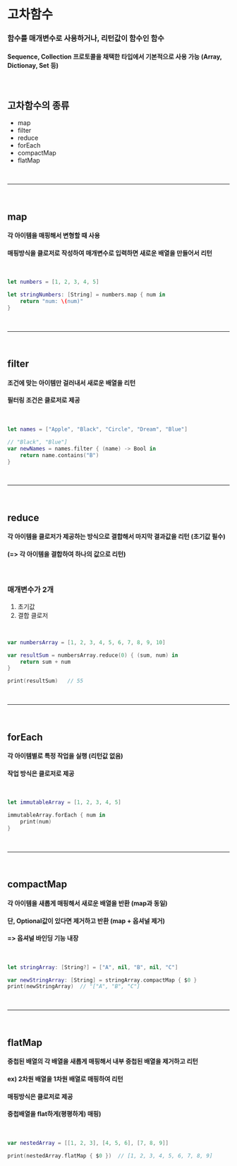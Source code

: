 # 고차함수
### 함수를 매개변수로 사용하거나, 리턴값이 함수인 함수
#### Sequence, Collection 프로토콜을 채택한 타입에서 기본적으로 사용 가능 (Array, Dictionay, Set 등)

<br/>

## 고차함수의 종류
* map
* filter
* reduce
* forEach
* compactMap
* flatMap

<br/>

---

<br/>

## map
#### 각 아이템을 매핑해서 변형할 때 사용
#### 매핑방식을 클로저로 작성하여 매개변수로 입력하면 새로운 배열을 만들어서 리턴

<br/>

```swift
let numbers = [1, 2, 3, 4, 5]

let stringNumbers: [String] = numbers.map { num in
    return "num: \(num)"
}
```

<br/>

---

<br/>

## filter
#### 조건에 맞는 아이템만 걸러내서 새로운 배열을 리턴
#### 필터링 조건은 클로저로 제공

<br/>

```swift
let names = ["Apple", "Black", "Circle", "Dream", "Blue"]

// "Black", "Blue"]
var newNames = names.filter { (name) -> Bool in
    return name.contains("B")
}
```

<br/>

---

<br/>

## reduce
#### 각 아이템을 클로저가 제공하는 방식으로 결합해서 마지막 결과값을 리턴 (초기값 필수)
#### (=> 각 아이템을 결합하여 하나의 값으로 리턴)

<br/>

### 매개변수가 2개
1. 초기값
2. 결합 클로저

<br/>

```swift
var numbersArray = [1, 2, 3, 4, 5, 6, 7, 8, 9, 10]

var resultSum = numbersArray.reduce(0) { (sum, num) in
    return sum + num
}

print(resultSum)   // 55
```

<br/>

---

<br/>

## forEach
#### 각 아이템별로 특정 작업을 실행 (리턴값 없음)
#### 작업 방식은 클로저로 제공

<br/>

```swift
let immutableArray = [1, 2, 3, 4, 5]

immutableArray.forEach { num in
    print(num)
}
```

<br/>

---

<br/>

## compactMap
#### 각 아이템을 새롭게 매핑해서 새로운 배열을 반환 (map과 동일)
#### 단, Optional값이 있다면 제거하고 반환 (map + 옵셔널 제거)
#### => 옵셔널 바인딩 기능 내장

<br/>

```swift
let stringArray: [String?] = ["A", nil, "B", nil, "C"]

var newStringArray: [String] = stringArray.compactMap { $0 }
print(newStringArray)  // "["A", "B", "C"]
```

<br/>

---

<br/>

## flatMap
#### 중첩된 배열의 각 배열을 새롭게 매핑해서 내부 중첩된 배열을 제거하고 리턴
#### ex) 2차원 배열을 1차원 배열로 매핑하여 리턴
#### 매핑방식은 클로저로 제공
#### 중첩배열을 flat하게(평평하게) 매핑)

<br/>

```swift
var nestedArray = [[1, 2, 3], [4, 5, 6], [7, 8, 9]]

print(nestedArray.flatMap { $0 })  // [1, 2, 3, 4, 5, 6, 7, 8, 9]
```
